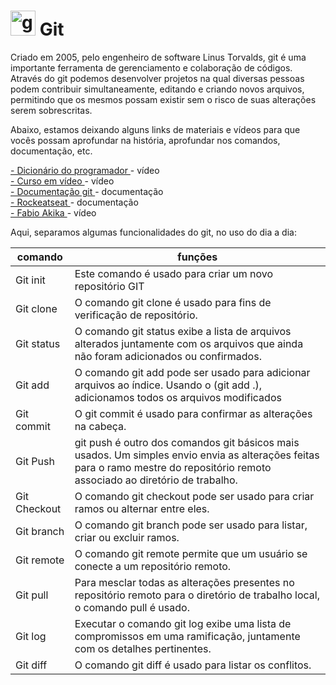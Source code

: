# <img src="https://camo.githubusercontent.com/fbfcb9e3dc648adc93bef37c718db16c52f617ad055a26de6dc3c21865c3321d/68747470733a2f2f7777772e766563746f726c6f676f2e7a6f6e652f6c6f676f732f6769742d73636d2f6769742d73636d2d69636f6e2e737667" alt="git" width="40" height="40" data-canonical-src="https://www.vectorlogo.zone/logos/git-scm/git-scm-icon.svg" style="max-width:100%;"> Git

Criado em 2005, pelo engenheiro de software Linus Torvalds, git é uma importante ferramenta de gerenciamento e colaboração de códigos. Através do git podemos desenvolver projetos na qual diversas pessoas podem contribuir simultaneamente, editando e criando novos arquivos, permitindo que os mesmos possam existir sem o risco de suas alterações serem sobrescritas.

Abaixo, estamos deixando alguns links de materiais e vídeos para que vocês possam aprofundar na história, aprofundar nos comandos, documentação, etc.

<a href="https://www.youtube.com/watch?v=za5KWZ5pRag"> - Dicionário do programador </a> - vídeo <br>
<a href="https://www.youtube.com/watch?v=xEKo29OWILE"> - Curso em vídeo </a> - vídeo <br>
<a href = "https://git-scm.com/doc"> - Documentação git </a> - documentação <br>
<a href = "https://blog.rocketseat.com.br/iniciando-com-git-github/"> - Rockeatseat </a> - documentação <br>
<a href = "https://www.youtube.com/watch?v=6Czd1Yetaac"> - Fabio Akika </a> - vídeo <br>

Aqui, separamos algumas funcionalidades do git, no uso do dia a dia:

| comando      | funções                                                                                                                                                                         |
| ------------ | ------------------------------------------------------------------------------------------------------------------------------------------------------------------------------- |
| Git init     | Este comando é usado para criar um novo repositório GIT                                                                                                                         |
| Git clone    | O comando git clone é usado para fins de verificação de repositório.                                                                                                            |
| Git status   | O comando git status exibe a lista de arquivos alterados juntamente com os arquivos que ainda não foram adicionados ou confirmados.                                             |
| Git add      | O comando git add pode ser usado para adicionar arquivos ao índice. Usando o (git add .), adicionamos todos os arquivos modificados                                             |
| Git commit   | O git commit é usado para confirmar as alterações na cabeça.                                                                                                                    |
| Git Push     | git push é outro dos comandos git básicos mais usados. Um simples envio envia as alterações feitas para o ramo mestre do repositório remoto associado ao diretório de trabalho. |
| Git Checkout | O comando git checkout pode ser usado para criar ramos ou alternar entre eles.                                                                                                  |
| Git branch   | O comando git branch pode ser usado para listar, criar ou excluir ramos.                                                                                                        |
| Git remote   | O comando git remote permite que um usuário se conecte a um repositório remoto.                                                                                                 |
| Git pull     | Para mesclar todas as alterações presentes no repositório remoto para o diretório de trabalho local, o comando pull é usado.                                                    |
| Git log      | Executar o comando git log exibe uma lista de compromissos em uma ramificação, juntamente com os detalhes pertinentes.                                                          |
| Git diff     | O comando git diff é usado para listar os conflitos.                                                                                                                            |
